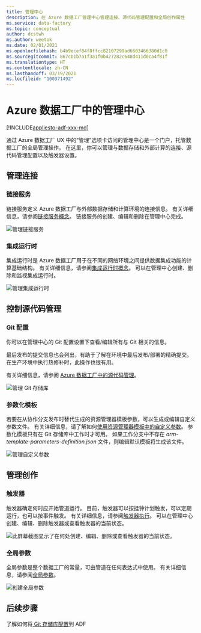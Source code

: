 ```yaml
---
title: 管理中心
description: 在 Azure 数据工厂管理中心管理连接、源代码管理配置和全局创作属性
ms.service: data-factory
ms.topic: conceptual
author: dcstwh
ms.author: weetok
ms.date: 02/01/2021
ms.openlocfilehash: b4b9ecef84f8ffcc82107299ad6603466380d1c0
ms.sourcegitcommit: 867cb1b7a1f3a1f0b427282c648d411d0ca4f81f
ms.translationtype: HT
ms.contentlocale: zh-CN
ms.lasthandoff: 03/19/2021
ms.locfileid: "100371492"
---
```

# <a name="management-hub-in-azure-data-factory"></a>Azure 数据工厂中的管理中心

[!INCLUDE[appliesto-adf-xxx-md](includes/appliesto-adf-xxx-md.md)]

通过 Azure 数据工厂 UX 中的“管理”选项卡访问的管理中心是一个门户，托管数据工厂的全局管理操作。 在这里，你可以管理与数据存储和外部计算的连接、源代码管理配置以及触发器设置。

## <a name="manage-connections"></a>管理连接

### <a name="linked-services"></a>链接服务

链接服务定义 Azure 数据工厂与外部数据存储和计算环境的连接信息。 有关详细信息，请参阅[链接服务概念](concepts-linked-services.md)。 链接服务的创建、编辑和删除在管理中心完成。

![管理链接服务](media/author-management-hub/management-hub-linked-services.png)

### <a name="integration-runtimes"></a>集成运行时

集成运行时是 Azure 数据工厂用于在不同的网络环境之间提供数据集成功能的计算基础结构。 有关详细信息，请参阅[集成运行时概念](concepts-integration-runtime.md)。 可以在管理中心创建、删除和监视集成运行时。

![管理集成运行时](media/author-management-hub/management-hub-integration-runtime.png)

## <a name="manage-source-control"></a>控制源代码管理

### <a name="git-configuration"></a>Git 配置

你可以在管理中心的 Git 配置设置下查看/编辑所有与 Git 相关的信息。 

最后发布的提交信息也会列出，有助于了解在环境中最后发布/部署的精确提交。 在生产环境中执行热修补时，此操作也很有用。

有关详细信息，请参阅 [Azure 数据工厂中的源代码管理](source-control.md)。

![管理 Git 存储库](media/author-management-hub/management-hub-git.png)

### <a name="parameterization-template"></a>参数化模板

若要在从协作分支发布时替代生成的资源管理器模板参数，可以生成或编辑自定义参数文件。 有关详细信息，请了解如何[使用资源管理器模板中的自定义参数](continuous-integration-deployment.md#use-custom-parameters-with-the-resource-manager-template)。 参数化模板只有在 Git 存储库中工作时才可用。 如果工作分支中不存在 *arm-template-parameters-definition.json* 文件，则编辑默认模板将生成该文件。

![管理自定义参数](media/author-management-hub/management-hub-custom-parameters.png)

## <a name="manage-authoring"></a>管理创作

### <a name="triggers"></a>触发器

触发器确定何时应开始管道运行。 目前，触发器可以按挂钟计划触发，可以定期运行，也可以按事件触发。 有关详细信息，请参阅[触发器执行](concepts-pipeline-execution-triggers.md#trigger-execution)。 可以在管理中心创建、编辑、删除触发器或查看触发器的当前状态。

![此屏幕截图显示了在何处创建、编辑、删除或查看触发器的当前状态。](media/author-management-hub/management-hub-triggers.png)

### <a name="global-parameters"></a>全局参数

全局参数是整个数据工厂的常量，可由管道在任何表达式中使用。 有关详细信息，请参阅[全局参数](author-global-parameters.md)。

![创建全局参数](media/author-global-parameters/create-global-parameter-3.png)

## <a name="next-steps"></a>后续步骤

了解如何将[ Git 存储库配置](source-control.md)到 ADF


